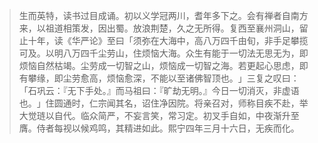 > 生而英特，读书过目成诵。初以义学冠两川，耆年多下之。会有禅者自南方来，以祖道相策发，因出蜀。放浪荆楚，久之无所得。复西至襄州洞山，留止十年，读《华严论》至曰「须弥在大海中，高八万四千由旬，非手足攀揽可及。以明八万四千尘劳山，住烦恼大海。众生有能于一切法无思无为，即烦恼自然枯竭。尘劳成一切智之山，烦恼成一切智之海。若更起心思虑，即有攀缘，即尘劳愈高，烦恼愈深，不能以至诸佛智顶也。​」三复之叹曰：​「石巩云：『无下手处。』而马祖曰：『旷劫无明。』今日一切消灭，非虚语也。​」住圆通时，仁宗闻其名，诏住净因院。将亲召对，师称目疾不赴，举大觉琏以自代。临众简严，不妄言笑，常习定。初叉手自如，中夜渐升至膺。侍者每视以候鸡鸣，其精进如此。熙宁四年三月十六日，无疾而化。



